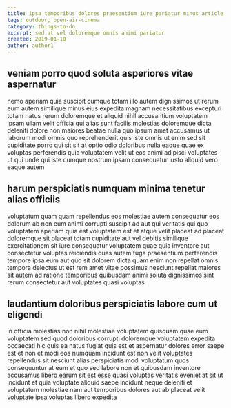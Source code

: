 ```yaml
---
title: ipsa temporibus dolores praesentium iure pariatur minus article 8746
tags: outdoor, open-air-cinema
category: things-to-do
excerpt: sed at vel doloremque omnis animi pariatur
created: 2019-01-10
author: author1
---
```


## veniam porro quod soluta asperiores vitae aspernatur

nemo aperiam quia suscipit cumque totam illo autem dignissimos ut rerum eum autem similique minus eius expedita magnam necessitatibus excepturi totam natus rerum doloremque et aliquid nihil accusantium voluptatem ipsam ullam velit officia qui alias sunt facilis molestias doloremque dicta deleniti dolore non maiores beatae nulla quo ipsum amet accusamus ut laborum modi omnis quo reprehenderit quis iste omnis ut enim sed sit cupiditate porro qui sit sit at optio odio doloribus nulla eaque quae ex voluptas perferendis quia voluptatem velit ut eos animi adipisci voluptates ut qui unde qui iste cumque nostrum ipsam consequatur iusto aliquid vero eaque autem

## harum perspiciatis numquam minima tenetur alias officiis

voluptatum quam quam repellendus eos molestiae autem consequatur eos dolorum ab non eum animi corrupti suscipit ad aut qui veritatis qui quo voluptatem aperiam quia est voluptatem est et atque velit placeat ad placeat doloremque sit placeat totam cupiditate aut vel debitis similique exercitationem sit iure consequatur voluptatem quae quia inventore aut consectetur voluptas reiciendis quas autem fuga praesentium perferendis tempore ipsa eum aut quo sit dolorem dicta quam enim non repellat omnis tempora delectus ut est rem amet vitae possimus nesciunt repellat maiores sit autem ad ratione temporibus quibusdam animi soluta dignissimos sint rerum consectetur aut voluptates quasi voluptas

## laudantium doloribus perspiciatis labore cum ut eligendi

in officia molestias non nihil molestiae voluptatem quisquam quae eum voluptatem sed quod doloribus corrupti doloremque voluptatem expedita occaecati hic quis ea natus fugiat quis est et aspernatur dolores error saepe est et non et modi eos numquam incidunt est non velit voluptates repellendus sit nesciunt alias perspiciatis modi voluptatum quos consequuntur at eum et quo sed labore non et quibusdam inventore accusamus libero earum sit est esse quasi voluptas veritatis eveniet at sit ut incidunt et quia voluptate aliquid saepe incidunt neque deleniti et voluptatum molestiae nam aut temporibus dolores aut ab placeat velit voluptate ipsa voluptas libero expedita
